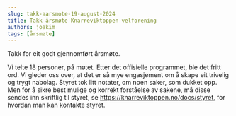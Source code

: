 ```yaml
---
slug: takk-aarsmote-19-august-2024
title: Takk årsmøte Knarreviktoppen velforening
authors: joakim
tags: [årsmøte]
---
```



Takk for eit godt gjennomført årsmøte.


<!--truncate-->
Vi telte 18 personer, på møtet.
Etter det offisielle programmet, ble det fritt ord.
Vi gleder oss over, at det er så mye engasjement om å skape eit trivelig og trygt nabolag.
Styret tok litt notater, om noen saker, som dukket opp. 
Men for å sikre best mulige og korrekt forståelse av sakene, må disse sendes inn skriftlig til styret, 
se https://knarreviktoppen.no/docs/styret, for hvordan man kan kontakte styret.
